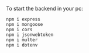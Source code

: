 To start the backend in your pc:

```
npm i express
npm i mongoose
npm i cors
npm i jsonwebtoken
npm i multer
npm i dotenv


```